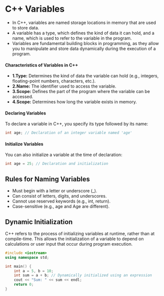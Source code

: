 # C++ Variables
- In C++, variables are named storage locations in memory that are used to store data. 
- A variable has a type, which defines the kind of data it can hold, and a name, which is used to refer to the variable in the program.
- Variables are fundamental building blocks in programming, as they allow you to manipulate and store data dynamically during the execution of a program.

#### Characteristics of Variables in C++
- **1.Type:** Determines the kind of data the variable can hold (e.g., integers, floating-point numbers, characters, etc.).
-  **2.Name:** The identifier used to access the variable.
-  **3.Scope:** Defines the part of the program where the variable can be accessed.
-  **4.Scope:** Determines how long the variable exists in memory.
  
####  Declaring Variables
To declare a variable in C++, you specify its type followed by its name:
```cpp
int age; // Declaration of an integer variable named 'age'
```
####  Initialize Variables
You can also initialize a variable at the time of declaration:
```cpp
int age = 25; // Declaration and initialization
```
## Rules for Naming Variables
- Must begin with a letter or underscore (_).
- Can consist of letters, digits, and underscores.
- Cannot use reserved keywords (e.g., int, return).
- Case-sensitive (e.g., age and Age are different).

## Dynamic Initialization  
C++ refers to the process of initializing variables at runtime, rather than at compile-time. This allows the initialization of a variable to depend on calculations or user input that occur during program execution.

````cpp
#include <iostream>
using namespace std;

int main() {
    int a = 5, b = 10;
    int sum = a + b; // Dynamically initialized using an expression
    cout << "Sum: " << sum << endl;
    return 0;
}
````


 
